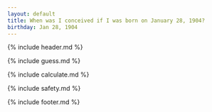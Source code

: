 ```yaml
---
layout: default
title: When was I conceived if I was born on January 28, 1904?
birthday: Jan 28, 1904
---
```


{% include header.md %}

{% include guess.md %}

{% include calculate.md %}

{% include safety.md %}

{% include footer.md %}



